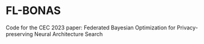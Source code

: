 # FL-BONAS
Code for the CEC 2023 paper: Federated Bayesian Optimization for Privacy-preserving Neural Architecture Search
